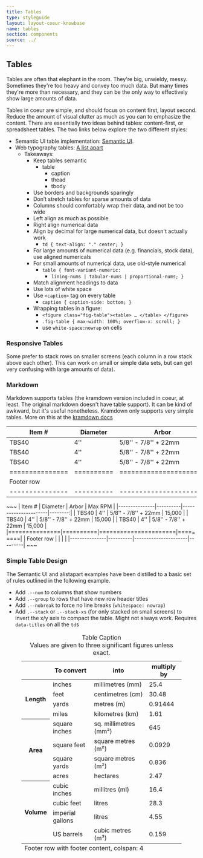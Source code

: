 ```yaml
---
title: Tables
type: styleguide
layout: layout-coeur-knowbase
name: tables
section: components
source: ../
---
```


<main markdown="1">

## Tables

Tables are often that elephant in the room. They're big, unwieldy, messy. Sometimes they're too heavy and convey too much data. But many times they're more than necessary, and they can be the only way to effectively show large amounts of data.

Tables in coeur are simple, and should focus on content first, layout second. Reduce the amount of visual clutter as much as you can to emphasize the content. There are essentially two ideas behind tables: content-first, or spreadsheet tables. The two links below explore the two different styles:

- Semantic UI table implementation: [Semantic UI](https://semantic-ui.com/collections/table.html).
- Web typography tables: [A list apart](https://alistapart.com/article/web-typography-tables)
  - Takeaways:
    - Keep tables semantic
      - table
        - caption
        - thead
        - tbody
    - Use borders and backgrounds sparingly
    - Don’t stretch tables for sparse amounts of data
    - Columns should comfortably wrap their data, and not be too wide
    - Left align as much as possible
    - Right align numerical data
    - Align by decimal for large numerical data, but doesn't actually work
      - `td { text-align: "." center; }` 
    - For large amounts of numerical data (e.g. financials, stock data), use aligned numericals
    - For small amounts of numerical data, use old-style numerical
      - `table { font-variant-numeric:` 
        - `lining-nums | tabular-nums | proportional-nums; }`
    - Match alignment headings to data
    - Use lots of white space
    - Use `<caption>` tag on every table
      - `caption { caption-side: bottom; }`
    - Wrapping tables in a figure:
      - `<figure class="fig-table"><table> … </table> </figure>`
      - `.fig-table { max-width: 100%; overflow-x: scroll; }`
      - use `white-space:nowrap` on cells
 

### Responsive Tables

Some prefer to stack rows on smaller screens (each column in a row stack above each other). This can work on small or simple data sets, but can get very confusing with large amounts of data).


### Markdown

Markdown supports tables (the kramdown version included in coeur, at least. The original markdown doesn't have table support). It can be kind of awkward, but it's useful nonetheless. Kramdown only supports very simple tables. More on this at the [kramdown docs](https://kramdown.gettalong.org/syntax.html#tables)

<div class="_styleguide-example" markdown="1">

| Item #        | Diameter | Arbor                | Max RPM |
|---------------|----------|----------------------|--------:|
| TBS40         | 4''      | 5/8'' - 7/8'' + 22mm | 15,000  |
| TBS40         | 4''      | 5/8'' - 7/8'' + 22mm | 15,000  |
| TBS40         | 4''      | 5/8'' - 7/8'' + 22mm | 15,000  |
|===============|==========|======================|=========|
| Footer row    |          |                      |         |
|---------------|----------|----------------------|---------|

</div>
~~~
| Item #        | Diameter | Arbor                | Max RPM |
|---------------|----------|----------------------|--------:|
| TBS40         | 4''      | 5/8'' - 7/8'' + 22mm | 15,000  |
| TBS40         | 4''      | 5/8'' - 7/8'' + 22mm | 15,000  |
| TBS40         | 4''      | 5/8'' - 7/8'' + 22mm | 15,000  |
|===============|==========|======================|=========|
| Footer row    |          |                      |         |
|---------------|----------|----------------------|---------|
~~~

### Simple Table Design

The Semantic UI and alistapart examples have been distilled to a basic set of rules outlined in the following example.

- Add `.--num` to columns that show numbers
- Add `.--group` to rows that have new row header titles
- Add `.--nobreak` to force no line breaks (`whitespace: nowrap`)
- Add `.--stack` or `.--stack-xs` (for only stacked on small screens) to invert the x/y axis to compact the table. Might not always work. Requires `data-titles` on all the `td`s

<div class="_styleguide-example" markdown="1">
<figure class="_table-figure">
<table class="_table --stack-xs">
<caption>
  Table Caption
  <div class="--subcaption">Values are given to three significant figures unless exact.</div>
</caption>

<thead>
  <tr>
    <th></th>
    <th>To convert</th>
    <th>into</th>
    <th class="--num --nobreak">multiply by</th>
  </tr>
</thead>
<tbody>
  <tr class="--group">
    <th rowspan="4">Length</th>
    <td data-title="To convert">inches</td>
    <td data-title="into">millimetres (mm)</td>
    <td class="--num" data-title="multiply by">25.4</td>
  </tr>
  <tr>
    <td data-title="To convert">feet</td>
    <td data-title="into">centimetres (cm)</td>
    <td class="--num" data-title="multiply by">30.48</td>
  </tr>
  <tr>
    <td data-title="To convert">yards</td>
    <td data-title="into">metres (m)</td>
    <td class="--num" data-title="multiply by">0.91444</td>
  </tr>
  <tr>
    <td data-title="To convert">miles</td>
    <td data-title="into">kilometres (km)</td>
    <td class="--num" data-title="multiply by">1.61</td>
  </tr>
  <tr class="--group">
    <th rowspan="4">Area</th>
    <td data-title="To convert">square inches</td>
    <td class="--nobreak">sq. millimetres (mm²)</td>
    <td class="--num" data-title="multiply by">645</td>
  </tr>
  <tr>
    <td data-title="To convert">square feet</td>
    <td data-title="into">square metres (m²)</td>
    <td class="--num" data-title="multiply by">0.0929</td>
  </tr>
  <tr>
    <td data-title="To convert">square yards</td>
    <td data-title="into">square metres (m²)</td>
    <td class="--num" data-title="multiply by">0.836</td>
  </tr>
  <tr>
    <td data-title="To convert">acres</td>
    <td data-title="into">hectares</td>
    <td class="--num" data-title="multiply by">2.47</td>
  </tr>
  <tr class="--group">
    <th rowspan="4">Volume</th>
    <td data-title="To convert">cubic inches</td>
    <td data-title="into">millitres (ml)</td>
    <td class="--num" data-title="multiply by">16.4</td>
  </tr>
  <tr>
    <td data-title="To convert">cubic feet</td>
    <td data-title="into">litres</td>
    <td class="--num" data-title="multiply by">28.3</td>
  </tr>
  <tr>
    <td data-title="To convert">imperial gallons</td>
    <td data-title="into">litres</td>
    <td class="--num" data-title="multiply by">4.55</td>
  </tr>
  <tr>
    <td data-title="To convert"><abbr class="c2sc">US</abbr> barrels</td>
    <td data-title="into">cubic metres (m³)</td>
    <td class="--num" data-title="multiply by">0.159</td>
  </tr>
</tbody>
<tfoot>
  <tr>
    <td colspan="4">Footer row with footer content, colspan: 4</td>
  </tr>
</tfoot>

</table>
</figure>
</div>




</main>


